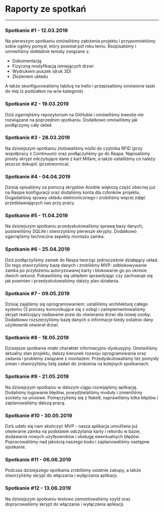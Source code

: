 # Raporty ze spotkań
---

### Spotkanie #1 - 12.03.2019

Na pierwszym spotkaniu omówiliśmy założenia projektu i przypomnieliśmy sobie ogólny pomysł, który powstał pół roku temu.
Rozpisaliśmy i omówiliśmy dokładnie tematy związane z:
* Dokumentacją
* Fizyczną modyfikacją istniejących drzwi
* Wydrukiem puszek (druk 3D)
* Złożeniem układu

A także skonfigurowaliśmy tablicę na trello i przepisaliśmy omówione taski do niej (z podziałem na w/w kategorie)

### Spotkanie #2 - 19.03.2019

Dziś ogarnęliśmy repozytorium na GitHubie i omówiliśmy kwestie nie rozwiązane na poprzednim spotkaniu. Dodatkowo omówiliśmy jak podłączymy cały układ.

### Spotkanie #3 - 28.03.2019

Na dzisiejszym spotkaniu zlutowaliśmy nóżki do czytnika RFID (przy współpracy z Continuum) oraz podłączyliśmy go do Raspa. Napisaliśmy prosty skrypt odczytujące dane z kart Mifare, a także ustaliliśmy co należy jeszcze dokupić (przetwornica).

### Spotkanie #4 - 04.04.2019

Dzisiaj opisaliśmy za pomocą skryptów Ansible większą część obecnej już na Raspie konfiguracji oraz dodaliśmy konta dla członków projektu. Dogadaliśmy sprawy układu elektronicznego i zrobiliśmy więcej zdjęć przedstawiających nas przy pracy.

### Spotkanie #5 - 11.04.2019

Na dzisiejszym spotkaniu przedyskutowaliśmy sprawę bazy danych, postawiliśmy SQLite i stworzyliśmy pierwsze skrypty. Dodatkowo ogarnęliśmy techniczne aspekty montażu zamka.

### Spotkanie #6 - 25.04.2019

Dziś podłączyliśmy zamek do Raspa tworząc jednocześnie działający układ. Do tego stworzyliśmy bazę danych i zrobiliśmy MVP: odblokowywanie zamka po przyłożeniu autoryzowanej karty i blokowanie go po okresie dwóch sekund. Pobawiliśmy się układem sprawdzając czy zachowuje się jak powinien i przedyskutowaliśmy dalszy plan działania.

### Spotkanie #7 - 09.05.2019

Dzisiaj zajęliśmy się oprogramowaniem: ustaliliśmy architekturę całego systemu (3 procesy komunikujące się z sobą) i zaimplementowaliśmy skrypt realizujący nadawanie praw do otwierania drzwi dla nowej osoby. Dodatkowo rozszerzyliśmy bazę danych o informacje kiedy ostatnio dany użytkownik otwierał drzwi.

### Spotkanie #8 - 18.05.2019

Dzisiejsze spotkanie miało charakter informacyjno-dyskusyjny. Omówiliśmy aktualny stan projektu, dalszy kierunek rozwoju oprogramowania oraz zadania i problemy związane z montażem. Przedyskutowaliśmy też pomysły zmian i stworzyliśmy listę zadań do zrobienia na kolejnych spotkaniach.

### Spotkanie #9 - 21.05.2019

Na dzisiejszym spotkaniu w dalszym ciągu rozwijajiśmy aplikację. Dodaliśmy logowanie błędów, powydzielaliśmy moduły i zmieniliśmy sockety na unixowe. Pomęczyliśmy się z flake8, naprawiliśmy kilka błędów i zaplanowaliśmy dalszą pracę.

### Spotkanie #10 - 30.05.2019

Dziś udało się nam skończyć MVP - nasza aplikacja umożliwia już otwieranie zamka na podstawie odczytania karty i rekordu w bazie, dodawanie nowych użytkowników i obsługę ewentualnych błędów. Popracowaliśmy nad jakością naszego kodu i zaplanowaliśmy następne spotkanie.

### Spotkanie #11 - 06.06.2019

Podczas dzisiejszego spotkania zrobiliśmy ostatnie zakupy, a także stworzyliśmy skrypt do włączania i wyłączania aplikacji.

### Spotkanie #12 - 13.06.2019

Na dzisiejszym spotkaniu testowo zamontowaliśmy szyld oraz dopracowaliśmy skrypt do włączania i wyłączania aplikacji.